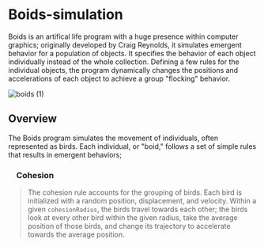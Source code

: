 # Boids-simulation
Boids is an artifical life program with a huge presence within computer graphics; originally developed by Craig Reynolds, it simulates emergent behavior for a population of objects. It specifies the behavior of each object individually instead of the whole collection. Defining a few rules for the individual objects, the program dynamically changes the positions and accelerations of each object to achieve a group "flocking" behavior.
<br>

![boids (1)](https://github.com/rayhant2/Boids-simulation/assets/61428939/9b802e96-7140-4689-b60c-d6cf131e3351)

## Overview

The Boids program simulates the movement of individuals, often represented as birds. Each individual, or "boid," follows a set of simple rules that results in emergent behaviors;
<br>

### &emsp;Cohesion

> The cohesion rule accounts for the grouping of birds. Each bird is initialized with a random position, displacement, and velocity. Within a given ```cohesionRadius```, the birds travel towards each other; the birds look at every other bird within the given radius, take the average position of those birds, and change its trajectory to accelerate towards the average position. 
